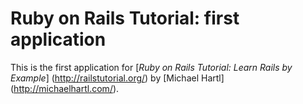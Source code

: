 
# Ruby on Rails Tutorial: first application


This is the first application for
[*Ruby on Rails Tutorial: Learn Rails by Example*] (http://railstutorial.org/)
by [Michael Hartl] (http://michaelhartl.com/).
